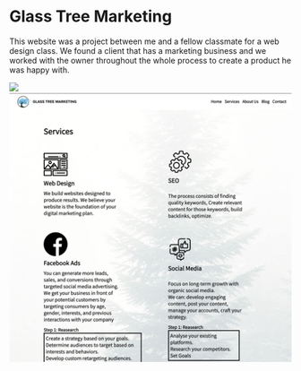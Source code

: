 # Glass Tree Marketing

This website was a project between me and a fellow classmate for a web design class. 
We found a client that has a marketing business and we worked with the owner throughout 
the whole process to create a product he was happy with.

![](/public/images/screen1.png)
![](/public/images/screen2.png)
